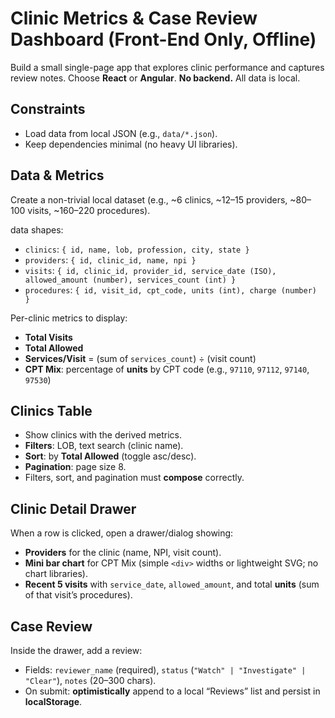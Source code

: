 # Clinic Metrics & Case Review Dashboard (Front-End Only, Offline)

Build a small single-page app that explores clinic performance and captures review notes. Choose **React** or **Angular**. **No backend.** All data is local.

## Constraints
- Load data from local JSON (e.g., `data/*.json`).
- Keep dependencies minimal (no heavy UI libraries).

## Data & Metrics
Create a non-trivial local dataset (e.g., ~6 clinics, ~12–15 providers, ~80–100 visits, ~160–220 procedures).

data shapes:
- `clinics`: `{ id, name, lob, profession, city, state }`
- `providers`: `{ id, clinic_id, name, npi }`
- `visits`: `{ id, clinic_id, provider_id, service_date (ISO), allowed_amount (number), services_count (int) }`
- `procedures`: `{ id, visit_id, cpt_code, units (int), charge (number) }`

Per-clinic metrics to display:
- **Total Visits**
- **Total Allowed**
- **Services/Visit** = (sum of `services_count`) ÷ (visit count)
- **CPT Mix**: percentage of **units** by CPT code (e.g., `97110`, `97112`, `97140`, `97530`)

## Clinics Table
- Show clinics with the derived metrics.
- **Filters**: LOB, text search (clinic name).
- **Sort**: by **Total Allowed** (toggle asc/desc).
- **Pagination**: page size 8.
- Filters, sort, and pagination must **compose** correctly.

## Clinic Detail Drawer
When a row is clicked, open a drawer/dialog showing:
- **Providers** for the clinic (name, NPI, visit count).
- **Mini bar chart** for CPT Mix (simple `<div>` widths or lightweight SVG; no chart libraries).
- **Recent 5 visits** with `service_date`, `allowed_amount`, and total **units** (sum of that visit’s procedures).

## Case Review
Inside the drawer, add a review:
- Fields: `reviewer_name` (required), `status` (`"Watch" | "Investigate" | "Clear"`), `notes` (20–300 chars).
- On submit: **optimistically** append to a local “Reviews” list and persist in **localStorage**.

